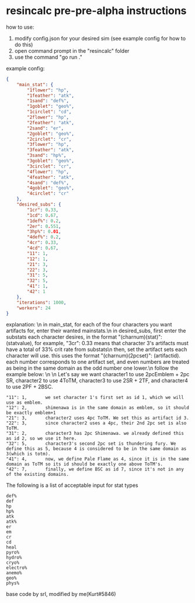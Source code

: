 # resincalc pre-pre-alpha instructions
 
how to use:
1. modify config.json for your desired sim (see example config for how to do this)
2. open command prompt in the "resincalc" folder
3. use the command "go run ."

example config: 
```json
{
    "main_stat": {
        "1flower": "hp",
        "1feather": "atk",
        "1sand": "def%",
        "1goblet": "geo%",
        "1circlet": "cd",
        "2flower": "hp",
        "2feather": "atk",
        "2sand": "er",
        "2goblet": "geo%",
        "2circlet": "cr",
        "3flower": "hp",
        "3feather": "atk",
        "3sand": "hp%",
        "3goblet": "geo%",
        "3circlet": "cr",
        "4flower": "hp",
        "4feather": "atk",
        "4sand": "def%",
        "4goblet": "geo%",
        "4circlet": "cr"
    },
    "desired_subs": {
        "1cr": 0.33,
        "1cd": 0.67,
        "1def%": 0.2,
        "2er": 0.551,
        "3hp%": 0.01,
        "4def%": 0.2,
        "4cr": 0.33,
        "4cd": 0.67,
		"11": 1,
		"12": 1,
		"21": 3,
		"22": 3,
		"31": 5,
		"32": 5,
		"41": 1,
		"42": 1
    },
    "iterations": 1000,
    "workers": 24
}
```
explanation: \n
in main_stat, for each of the four characters you want artifacts for, enter their wanted mainstats.\n
in desired_subs, first enter the substats each character desires, in the format "(charnum)(stat)": (statvalue), for example, "3cr": 0.33 means that character 3's artifacts must have a total of 33% crit rate from substats\n
then, set the artifact sets each character will use. this uses the format "(charnum)(2pcset)": (artifactid). each number corresponds to one artifact set, and even numbers are treated as being in the same domain as the odd number one lower.\n
follow the example below: \n
\n
Let's say we want character1 to use 2pcEmblem + 2pc SR, character2 to use 4ToTM, character3 to use 2SR + 2TF, and character4 to use 2PF + 2BSC.
```
"11": 1,       we set character 1's first set as id 1, which we will use as emblem.
"12": 2,	   shimenawa is in the same domain as emblem, so it should be exactly emblem+1
"21": 3,	   character2 uses 4pc ToTM. We set this as artifact id 3.
"22": 3,       since character2 uses a 4pc, their 2nd 2pc set is also ToTM.
"31": 2,	   character3 has 2pc Shimenawa. we already defined this as id 2, so we use it here.
"32": 5,	   character3's second 2pc set is thundering fury. We define this as 5, because 4 is considered to be in the same domain as 3(which is totm).
"41": 4,	   now, we define Pale Flame as 4, since it is in the same domain as ToTM so its id should be exactly one above ToTM's.
"42": 7,	   finally, we define BSC as id 7, since it's not in any of the existing domains.
```

The following is a list of acceptable input for stat types
```
def%
def
hp
hp%
atk
atk%
er
em
cr
cd
heal
pyro%
hydro%
cryo%
electro%
anemo%
geo%
phys%
```

base code by srl, modified by me(Kurt#5846)
